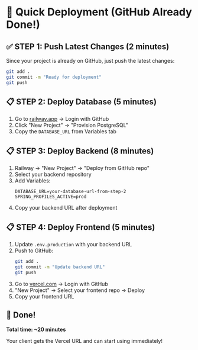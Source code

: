 # 🚀 Quick Deployment (GitHub Already Done!)

## ✅ STEP 1: Push Latest Changes (2 minutes)

Since your project is already on GitHub, just push the latest changes:

```bash
git add .
git commit -m "Ready for deployment"
git push
```

## 📋 STEP 2: Deploy Database (5 minutes)

1. Go to [railway.app](https://railway.app) → Login with GitHub
2. Click "New Project" → "Provision PostgreSQL"
3. Copy the `DATABASE_URL` from Variables tab

## 📋 STEP 3: Deploy Backend (8 minutes)

1. Railway → "New Project" → "Deploy from GitHub repo"
2. Select your backend repository
3. Add Variables:
   ```
   DATABASE_URL=your-database-url-from-step-2
   SPRING_PROFILES_ACTIVE=prod
   ```
4. Copy your backend URL after deployment

## 📋 STEP 4: Deploy Frontend (5 minutes)

1. Update `.env.production` with your backend URL
2. Push to GitHub:
   ```bash
   git add .
   git commit -m "Update backend URL"
   git push
   ```
3. Go to [vercel.com](https://vercel.com) → Login with GitHub
4. "New Project" → Select your frontend repo → Deploy
5. Copy your frontend URL

## 🎉 Done! 
**Total time: ~20 minutes**

Your client gets the Vercel URL and can start using immediately!